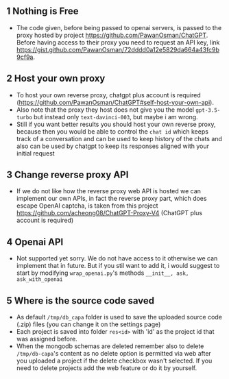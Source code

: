
## 1 Nothing is Free
 - The code given, before being passed to openai servers, is passed to the proxy hosted by project https://github.com/PawanOsman/ChatGPT. Before having access to their proxy you need to request an API key, link https://gist.github.com/PawanOsman/72dddd0a12e5829da664a43fc9b9cf9a.


## 2 Host your own proxy
 - To host your own reverse proxy, chatgpt plus account is required (https://github.com/PawanOsman/ChatGPT#self-host-your-own-api).
 - Also note that the proxy they host does not give you the model `gpt-3.5-turbo` but instead only `text-davinci-003`, but maybe i am wrong. 
 - Still if you want better results you should host your own reverse proxy, because then you would be able to control the `chat id` which keeps track of a conversation and can be used to keep history of the chats and also can be used by chatgpt to keep its responses aligned with your initial request


## 3 Change reverse proxy API
 - If we do not like how the reverse proxy web API is hosted we can implement our own APIs, in fact the reverse proxy part, which does escape OpenAI captcha, is taken from this project https://github.com/acheong08/ChatGPT-Proxy-V4 (ChatGPT plus account is required)


## 4 Openai API
 - Not supported yet sorry. We do not have access to it otherwise we can implement that in future. But if you stil want to add it, i would suggest to start by modifying `wrap_openai.py`'s methods `__init__, ask, ask_with_openai`


## 5 Where is the source code saved
 - As default `/tmp/db_capa` folder is used to save the uploaded source code (.zip) files (you can change it on the settings page)
 - Each project is saved into folder `res<id>` with 'id' as the project id that was assigned before. 
 - When the mongodb schemas are deleted remember also to delete `/tmp/db-capa`'s content as no delete option is permitted via web after you uploaded a project if the delete checkbox wasn't selected. If you need to delete projects add the web feature or do it by yourself.


